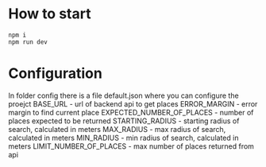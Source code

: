 # How to start
```
npm i
npm run dev

```

# Configuration 
In folder config there is a file default.json where you can configure the proejct
BASE_URL - url of backend api to get places
ERROR_MARGIN - error margin to find current place
EXPECTED_NUMBER_OF_PLACES - number of places expected to be returned
STARTING_RADIUS - starting radius of search, calculated in meters
MAX_RADIUS - max radius of search, calculated in meters
MIN_RADIUS - min radius of search, calculated in meters
LIMIT_NUMBER_OF_PLACES - max number of places returned from api
